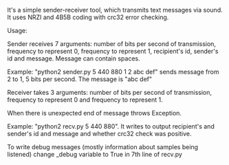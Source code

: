 It's a simple sender-receiver tool, which transmits text messages via sound. It uses NRZI and 4B5B coding with crc32 error checking.

Usage:

Sender receives 7 arguments: number of bits per second of transmission, frequency to represent 0, frequency to represent 1, recipient's id, sender's id and message. Message can contain spaces.

Example: "python2 sender.py 5 440 880 1 2 abc def" sends message from 2 to 1, 5 bits per second. The message is "abc def"
  
Receiver takes 3 arguments: number of bits per second of transmission, frequency to represent 0 and frequency to represent 1.

When there is unexpected end of message throws Exception.

Example: "python2 recv.py 5 440 880". It writes to output recipient's and sender's id and message and whether crc32 check was positive.

To write debug messages (mostly information about samples being listened) change _debug variable to True in 7th line of recv.py
